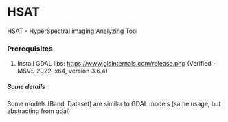 # HSAT
HSAT - HyperSpectral imaging Analyzing Tool

### Prerequisites
1. Install GDAL libs: https://www.gisinternals.com/release.php
(Verified - MSVS 2022, x64, version 3.6.4)

##### Some details
Some models (Band, Dataset) are similar to GDAL models (same usage, but abstracting from gdal)